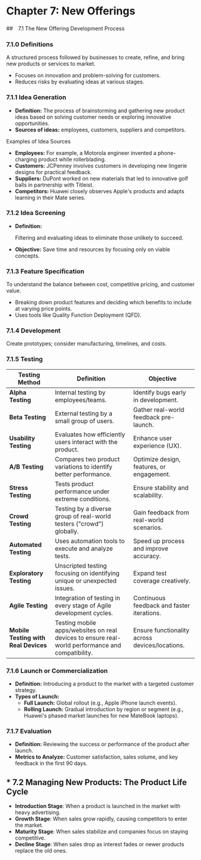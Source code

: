 # Chapter 7: New Offerings

##　7.1 The New Offering Development Process

### 7.1.0 Definitions

A structured process followed by businesses to create, refine, and bring new products or services to market.

-   Focuses on innovation and problem-solving for customers.
-   Reduces risks by evaluating ideas at various stages.

### 7.1.1 Idea Generation

-   **Definition:** The process of brainstorming and gathering new product ideas based on solving customer needs or exploring innovative opportunities.
-   **Sources of ideas:** employees, customers, suppliers and competitors.

Examples of Idea Sources

-   **Employees:** For example, a Motorola engineer invented a phone-charging product while rollerblading.
-   **Customers:** JCPenney involves customers in developing new lingerie designs for practical feedback.
-   **Suppliers:** DuPont worked on new materials that led to innovative golf balls in partnership with Titleist.
-   **Competitors:** Huawei closely observes Apple's products and adapts learning in their Mate series.

### 7.1.2 Idea Screening

-   **Definition:**

    Filtering and evaluating ideas to eliminate those unlikely to succeed.

-   **Objective:** Save time and resources by focusing only on viable concepts.

### 7.1.3 Feature Specification

To understand the balance between cost, competitive pricing, and customer value.

-   Breaking down product features and deciding which benefits to include at varying price points.
-   Uses tools like Quality Function Deployment (QFD).

### 7.1.4 Development

Create prototypes; consider manufacturing, timelines, and costs.

### 7.1.5 Testing

| **Testing Method**                   | **Definition**                                               | **Objective**                                  |
| ------------------------------------ | ------------------------------------------------------------ | ---------------------------------------------- |
| **Alpha Testing**                    | Internal testing by employees/teams.                         | Identify bugs early in development.            |
| **Beta Testing**                     | External testing by a small group of users.                  | Gather real-world feedback pre-launch.         |
| **Usability Testing**                | Evaluates how efficiently users interact with the product.   | Enhance user experience (UX).                  |
| **A/B Testing**                      | Compares two product variations to identify better performance. | Optimize design, features, or engagement.      |
| **Stress Testing**                   | Tests product performance under extreme conditions.          | Ensure stability and scalability.              |
| **Crowd Testing**                    | Testing by a diverse group of real-world testers ("crowd") globally. | Gain feedback from real-world scenarios.       |
| **Automated Testing**                | Uses automation tools to execute and analyze tests.          | Speed up process and improve accuracy.         |
| **Exploratory Testing**              | Unscripted testing focusing on identifying unique or unexpected issues. | Expand test coverage creatively.               |
| **Agile Testing**                    | Integration of testing in every stage of Agile development cycles. | Continuous feedback and faster iterations.     |
| **Mobile Testing with Real Devices** | Testing mobile apps/websites on real devices to ensure real-world performance and compatibility. | Ensure functionality across devices/locations. |

### 7.1.6 Launch or Commercialization

-   **Definition:**
    Introducing a product to the market with a targeted customer strategy.
-   **Types of Launch:**
    -   **Full Launch:** Global rollout (e.g., Apple iPhone launch events).
    -   **Rolling Launch:** Gradual introduction by region or segment (e.g., Huawei's phased market launches for new MateBook laptops).

### 7.1.7 Evaluation

-   **Definition:**
    Reviewing the success or performance of the product after launch.
-   **Metrics to Analyze:**
    Customer satisfaction, sales volume, and key feedback in the first 90 days.

## * 7.2 Managing New Products: The Product Life Cycle

-   **Introduction Stage**: When a product is launched in the market with heavy advertising.
-   **Growth Stage**: When sales grow rapidly, causing competitors to enter the market.
-   **Maturity Stage**: When sales stabilize and companies focus on staying competitive.
-   **Decline Stage**: When sales drop as interest fades or newer products replace the old ones.

